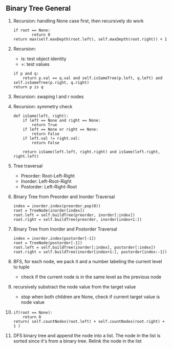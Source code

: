 ## Binary Tree General

1. Recursion: handling None case first, then recursively do work
	```
	if root == None:
			return 0
	return max(self.maxDepth(root.left), self.maxDepth(root.right)) + 1
	```
1. Recursion: 
	- is: test object identity
	- =: test values
	```
	if p and q:
		return p.val == q.val and self.isSameTree(p.left, q.left) and self.isSameTree(p.right, q.right)
	return p is q
	```
1. Recursion: swaping l and r nodes

1. Recursion: symmetry check
	```
	def isSame(left, right):
		if left == None and right == None:
			return True
		if left == None or right == None:
			return False
		if left.val != right.val:
			return False
		
		return isSame(left.left, right.right) and isSame(left.right, right.left)
	```

1. Tree traversal
	- Preorder: Root-Left-Right
	- Inorder: Left-Root-Right
	- Postorder: Left-Right-Root
1. Binary Tree from Preorder and Inorder Traversal
	```
	index = inorder.index(preorder.pop(0))
	root = TreeNode(inorder[index])
	root.left = self.buildTree(preorder, inorder[:index])
	root.right = self.buildTree(preorder, inorder[index+1:])
	```
1. Binary Tree from Inorder and Postorder Traversal
	```
	index = inorder.index(postorder[-1])
	root = TreeNode(postorder[-1])
	root.left = self.buildTree(inorder[:index], postorder[:index])
	root.right = self.buildTree(inorder[index+1:], postorder[index:-1])
	```

1. BFS, for each node, we pack it and a number labeling the current level to tuple
	- check if the current node is in the same level as the previous node

1. recursively substract the node value from the target value 
	- stop when both children are None, check if current target value is node value

1. 
	```
	if(root == None):
		return 0
	return( self.countNodes(root.left) + self.countNodes(root.right) + 1 )
	```

1. DFS binary tree and append the node into a list. The node in the list is sorted since it's from a binary tree. Relink the node in the list
